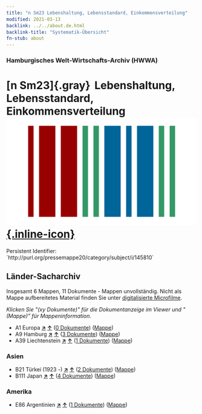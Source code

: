 ```yaml
---
title: "n Sm23 Lebenshaltung, Lebensstandard, Einkommensverteilung"
modified: 2021-03-13
backlink: ../../about.de.html
backlink-title: "Systematik-Übersicht"
fn-stub: about
---
```


### Hamburgisches Welt-Wirtschafts-Archiv (HWWA)

# [n Sm23]{.gray}&#8201; Lebenshaltung, Lebensstandard, Einkommensverteilung &#160; [![Wikidata](/images/Wikidata-logo.svg "Wikidata"){.inline-icon}](http://www.wikidata.org/entity/Q104700382)

<div class="hint">Persistent Identifier: `http://purl.org/pressemappe20/category/subject/i/145810`</div>







## Länder-Sacharchiv




Insgesamt 6 Mappen, 11 Dokumente - Mappen unvollständig.
Nicht als Mappe aufbereitetes Material finden Sie unter [digitalisierte Microfilme](/film/h1_sh.de.html).

_Klicken Sie "(xy Dokumente)" für die Dokumentanzeige im Viewer und "(Mappe)" für Mappeninformation._



- A1 Europa [**&nearr;**](../../../geo/i/140892/about.de.html "Europa (alle Mappen)") [**&uarr;**](../../../geo/about.de.html#A1 "Ländersystematik") (<a href="https://pm20.zbw.eu/iiifview/folder/sh/140892,145810" title="über: Europa : Lebenshaltung, Lebensstandard, Einkommensverteilung" target="_blank">0 Dokumente</a>) ([Mappe](../../../../folder/sh/1408xx/140892/1458xx/145810/about.de.html))
- A9 Hamburg [**&nearr;**](../../../geo/i/140905/about.de.html "Hamburg (alle Mappen)") [**&uarr;**](../../../geo/about.de.html#A9 "Ländersystematik") (<a href="https://pm20.zbw.eu/iiifview/folder/sh/140905,145810" title="über: Hamburg : Lebenshaltung, Lebensstandard, Einkommensverteilung" target="_blank">3 Dokumente</a>) ([Mappe](../../../../folder/sh/1409xx/140905/1458xx/145810/about.de.html))
- A39 Liechtenstein [**&nearr;**](../../../geo/i/141016/about.de.html "Liechtenstein (alle Mappen)") [**&uarr;**](../../../geo/about.de.html#A39 "Ländersystematik") (<a href="https://pm20.zbw.eu/iiifview/folder/sh/141016,145810" title="über: Liechtenstein : Lebenshaltung, Lebensstandard, Einkommensverteilung" target="_blank">1 Dokumente</a>) ([Mappe](../../../../folder/sh/1410xx/141016/1458xx/145810/about.de.html))

### Asien

- B21 Türkei (1923 -) [**&nearr;**](../../../geo/i/141111/about.de.html "Türkei (1923 -) (alle Mappen)") [**&uarr;**](../../../geo/about.de.html#B21 "Ländersystematik") (<a href="https://pm20.zbw.eu/iiifview/folder/sh/141111,145810" title="über: Türkei (1923 -) : Lebenshaltung, Lebensstandard, Einkommensverteilung" target="_blank">2 Dokumente</a>) ([Mappe](../../../../folder/sh/1411xx/141111/1458xx/145810/about.de.html))
- B111 Japan [**&nearr;**](../../../geo/i/141272/about.de.html "Japan (alle Mappen)") [**&uarr;**](../../../geo/about.de.html#B111 "Ländersystematik") (<a href="https://pm20.zbw.eu/iiifview/folder/sh/141272,145810" title="über: Japan : Lebenshaltung, Lebensstandard, Einkommensverteilung" target="_blank">4 Dokumente</a>) ([Mappe](../../../../folder/sh/1412xx/141272/1458xx/145810/about.de.html))

### Amerika

- E86 Argentinien [**&nearr;**](../../../geo/i/141692/about.de.html "Argentinien (alle Mappen)") [**&uarr;**](../../../geo/about.de.html#E86 "Ländersystematik") (<a href="https://pm20.zbw.eu/iiifview/folder/sh/141692,145810" title="über: Argentinien : Lebenshaltung, Lebensstandard, Einkommensverteilung" target="_blank">1 Dokumente</a>) ([Mappe](../../../../folder/sh/1416xx/141692/1458xx/145810/about.de.html))








